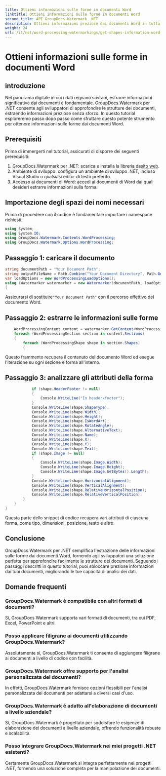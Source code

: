 ```yaml
---
title: Ottieni informazioni sulle forme in documenti Word
linktitle: Ottieni informazioni sulle forme in documenti Word
second_title: API GroupDocs.Watermark .NET
description: Ottieni informazioni preziose dai documenti Word in tutta semplicità con GroupDocs per .NET. Estrai facilmente le informazioni sulla forma per una migliore analisi dei dati.
weight: 24
url: /it/net/word-processing-watermarkings/get-shapes-information-word-docs/
---
```


# Ottieni informazioni sulle forme in documenti Word

## introduzione
Nel panorama digitale in cui i dati regnano sovrani, estrarre informazioni significative dai documenti è fondamentale. GroupDocs.Watermark per .NET consente agli sviluppatori di approfondire le strutture dei documenti, estraendo informazioni preziose senza sforzo. In questo tutorial esploreremo passo dopo passo come sfruttare questo potente strumento per ottenere informazioni sulle forme dai documenti Word.
## Prerequisiti
Prima di immergerti nel tutorial, assicurati di disporre dei seguenti prerequisiti:
1.  GroupDocs.Watermark per .NET: scarica e installa la libreria da[sito web](https://releases.groupdocs.com/Watermark/net/).
2. Ambiente di sviluppo: configura un ambiente di sviluppo .NET, incluso Visual Studio o qualsiasi editor di testo preferito.
3. Accesso ai documenti di Word: accedi ai documenti di Word dai quali desideri estrarre informazioni sulla forma.

## Importazione degli spazi dei nomi necessari
Prima di procedere con il codice è fondamentale importare i namespace richiesti:
```csharp
using System;
using System.IO;
using GroupDocs.Watermark.Contents.WordProcessing;
using GroupDocs.Watermark.Options.WordProcessing;
```
## Passaggio 1: caricare il documento
```csharp
string documentPath = "Your Document Path";
string outputFileName = Path.Combine("Your Document Directory", Path.GetFileName(documentPath));
var loadOptions = new WordProcessingLoadOptions();
using (Watermarker watermarker = new Watermarker(documentPath, loadOptions))
{
```
 Assicurarsi di sostituire`"Your Document Path"` con il percorso effettivo del documento Word.
## Passaggio 2: estrarre le informazioni sulle forme
```csharp
	WordProcessingContent content = watermarker.GetContent<WordProcessingContent>();
	foreach (WordProcessingSection section in content.Sections)
	{
		foreach (WordProcessingShape shape in section.Shapes)
		{
```
Questo frammento recupera il contenuto del documento Word ed esegue l'iterazione su ogni sezione e forma all'interno.
## Passaggio 3: analizzare gli attributi della forma
```csharp
			if (shape.HeaderFooter != null)
			{
				Console.WriteLine("In header/footer");
			}
			Console.WriteLine(shape.ShapeType);
			Console.WriteLine(shape.Width);
			Console.WriteLine(shape.Height);
			Console.WriteLine(shape.IsWordArt);
			Console.WriteLine(shape.RotateAngle);
			Console.WriteLine(shape.AlternativeText);
			Console.WriteLine(shape.Name);
			Console.WriteLine(shape.X);
			Console.WriteLine(shape.Y);
			Console.WriteLine(shape.Text);
			if (shape.Image != null)
			{
				Console.WriteLine(shape.Image.Width);
				Console.WriteLine(shape.Image.Height);
				Console.WriteLine(shape.Image.GetBytes().Length);
			}
			Console.WriteLine(shape.HorizontalAlignment);
			Console.WriteLine(shape.VerticalAlignment);
			Console.WriteLine(shape.RelativeHorizontalPosition);
			Console.WriteLine(shape.RelativeVerticalPosition);
		}
	}
}
```
Questa parte dello snippet di codice recupera vari attributi di ciascuna forma, come tipo, dimensioni, posizione, testo e altro.

## Conclusione
GroupDocs.Watermark per .NET semplifica l'estrazione delle informazioni sulle forme dai documenti Word, fornendo agli sviluppatori una soluzione perfetta per approfondire facilmente le strutture dei documenti. Seguendo i passaggi descritti in questo tutorial, puoi sbloccare preziose informazioni dai tuoi documenti, migliorando le tue capacità di analisi dei dati.
## Domande frequenti
### GroupDocs.Watermark è compatibile con altri formati di documenti?
Sì, GroupDocs Watermark supporta vari formati di documenti, tra cui PDF, Excel, PowerPoint e altri.
### Posso applicare filigrane ai documenti utilizzando GroupDocs.Watermark?
Assolutamente sì, GroupDocs.Watermark ti consente di aggiungere filigrane ai documenti a livello di codice con facilità.
### GroupDocs.Watermark offre supporto per l'analisi personalizzata dei documenti?
In effetti, GroupDocs.Watermark fornisce opzioni flessibili per l'analisi personalizzata dei documenti per adattarsi a diversi casi d'uso.
### GroupDocs.Watermark è adatto all'elaborazione di documenti a livello aziendale?
Sì, GroupDocs.Watermark è progettato per soddisfare le esigenze di elaborazione dei documenti a livello aziendale, offrendo funzionalità robuste e scalabilità.
### Posso integrare GroupDocs.Watermark nei miei progetti .NET esistenti?
Certamente GroupDocs.Watermark si integra perfettamente nei progetti .NET, fornendo una soluzione completa per la manipolazione dei documenti.
